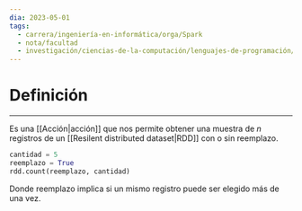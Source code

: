 ```yaml
---
dia: 2023-05-01
tags:
  - carrera/ingeniería-en-informática/orga/Spark
  - nota/facultad
  - investigación/ciencias-de-la-computación/lenguajes-de-programación/Lenguaje-Python/Spark
---
```

# Definición
---
Es una [[Acción|acción]] que nos permite obtener una muestra de $n$ registros de un [[Resilent distributed dataset|RDD]] con o sin reemplazo.

``` python
cantidad = 5
reemplazo = True
rdd.count(reemplazo, cantidad)
```

Donde reemplazo implica si un mismo registro puede ser elegido más de una vez.